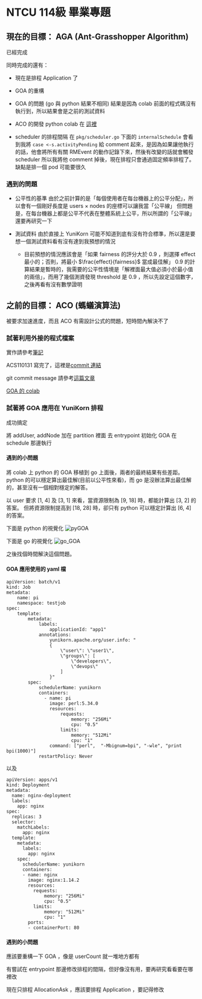 # NTCU 114級 畢業專題

## 現在的目標： AGA (Ant-Grasshopper Algorithm)
已經完成

同時完成的還有：
- 現在是排程 Application 了

- GOA 的重構

- GOA 的問題 (go 與 python 結果不相同)
  結果是因為 colab 前面的程式碼沒有執行到，所以結果會是之前的測試資料

- ACO 的開發
  python colab 在 [這裡](https://colab.research.google.com/drive/1XJ8S49GLkDJ2flS6QoQmsuqi6kbpRcPA?usp=sharing)

- scheduler 的排程間隔
  在 `pkg/scheduler.go` 下面的 `internalSchedule` 會看到我將 `case <-s.activityPending` 給 comment 起來，是因為如果讓他執行的話，他會將所有有關 RMEvent 的動作記錄下來，然後有改變的話就會觸發 scheduler
  所以我將他 comment 掉後，現在排程只會通過固定頻率排程了。缺點是排一個 pod 可能要很久 

### 遇到的問題
- 公平性的基準
  由於之前計算的是「每個使用者在每台機器上的公平分配」，所以會有一個剛好長度是 users $\times$ nodes 的座標可以讓我當「公平線」
  但問題是，在每台機器上都是公平不代表在整體系統上公平，所以所謂的「公平線」還要再研究一下

- 測試資料
  由於直接上 YuniKorn 可能不知道到底有沒有符合標準，所以還是要想一個測試資料看有沒有達到我預想的情況
  - 目前預想的情況應該會是「如果 fairness 的評分大於 0.9 ，則選擇 effect 最小的；否則，將最小 $\frac{effect}{fairness}$ 當成最佳解」
    0.9 的計算結果是暫時的，我需要的公平性情境是「解裡面最大值必須小於最小值的兩倍」，而用了幾個測資發現 threshold 是 0.9 ，所以先設定這個數字，之後再看有沒有數學證明


## 之前的目標： ACO (螞蟻演算法)
被要求加速進度，而且 ACO 有需設計公式的問題，短時間內解決不了

### 試著利用外接的程式檔案
實作請參考[筆記](https://hackmd.io/@ntcu-k8s/S1tny9dG0)

ACS110131 寫完了，這裡是[commit 連結](https://github.com/YouKaiWu/ntcu114-yunikorn-core/commit/16225ab0b28464b65699f67b0daae6f77e84f60f)

git commit message 請參考[這篇文章](https://wadehuanglearning.blogspot.com/2019/05/commit-commit-commit-why-what-commit.html)

[GOA 的 colab](https://colab.research.google.com/drive/1lP3TBnIsf6nGDB-Ft_8SyCyWjQOEv4wq#scrollTo=B-e9lphkix5z)

### 試著將 GOA 應用在 YuniKorn 排程
成功搞定

將 addUser, addNode 加在 partition 裡面
去 entrypoint 初始化 GOA
在 schedule 那邊執行

#### 遇到的小問題
將 colab 上 python 的 GOA 移植到 go 上面後，兩者的最終結果有些差距。
python 的可以穩定算出最佳解(目前以公平性來看)，而 go 是沒辦法算出最佳解的，甚至沒有一個相對穩定的解答。

以 user 要求 [1, 4] 及 [3, 1] 來看，當資源限制為 [9, 18] 時，都能計算出 [3, 2] 的答案。
但將資源限制提高到 [18, 28] 時，卻只有 python 可以穩定計算出 [6, 4] 的答案。

下面是 python 的視覺化
![pyGOA](https://hackmd.io/_uploads/SkGfy5AOC.gif)

下面是 go 的視覺化
![go_GOA](https://hackmd.io/_uploads/Hyu-k9CdA.gif)

之後找個時間解決這個問題。

#### GOA 應用使用的 yaml 檔
```
apiVersion: batch/v1
kind: Job
metadata:
    name: pi
    namespace: testjob
spec:
    template:
        metadata:
            labels:
                applicationId: "app1"
            annotations:
                yunikorn.apache.org/user.info: "
                {
                    \"user\": \"user1\",
                    \"groups\": [
                        \"developers\",
                        \"devops\"
                    ]
                }"
        spec:
            schedulerName: yunikorn
            containers:
              - name: pi
                image: perl:5.34.0
                resources:
                    requests:
                        memory: "256Mi"
                        cpu: "0.5"
                    limits:
                        memory: "512Mi"
                        cpu: "1"
                command: ["perl",  "-Mbignum=bpi", "-wle", "print bpi(1000)"]
            restartPolicy: Never
```
以及
```
apiVersion: apps/v1
kind: Deployment
metadata:
  name: nginx-deployment
  labels:
    app: nginx
spec:
  replicas: 3
  selector:
    matchLabels:
      app: nginx
  template:
    metadata:
      labels:
        app: nginx
    spec:
      schedulerName: yunikorn
      containers:
      - name: nginx
        image: nginx:1.14.2
        resources:
          requests:
              memory: "256Mi"
              cpu: "0.5"
          limits:
              memory: "512Mi"
              cpu: "1"
        ports:
        - containerPort: 80
```

#### 遇到的小問題
應該要重構一下 GOA ，像是 userCount 就一堆地方都有

有嘗試在 entrypoint 那邊修改排程的間隔，但好像沒有用，要再研究看看要在哪裡改

現在只排程 AllocationAsk ，應該要排程 Application ，要記得修改
